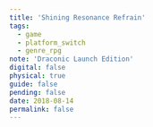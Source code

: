 ```yaml
---
title: 'Shining Resonance Refrain'
tags:
  - game
  - platform_switch
  - genre_rpg
note: 'Draconic Launch Edition'
digital: false
physical: true
guide: false
pending: false
date: 2018-08-14
permalink: false
---
```

